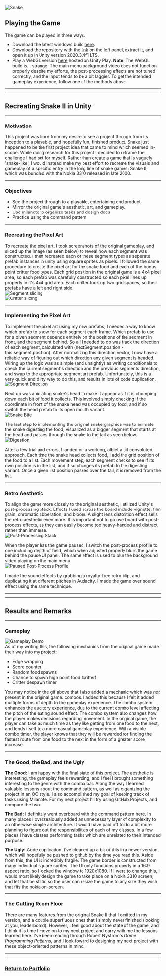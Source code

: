 ![Snake](images/snake_thumbnail.png)

## Playing the Game
The game can be played in three ways. 
- Download the latest windows build [here](https://drive.google.com/open?id=1VnUr0EvaFDb7PW172db-tMZCQt5xGKxP&authuser=nimblefire97%40gmail.com&usp=drive_fs).
- Download the repository with the [link](https://github.com/2nPlusOne/Snake2000/zipball/gh-pages) on the left panel, extract it, and open it up in Unity version 2020.3.4f1 LTS.
- Play a WebGL version [here](https://play.unity.com/mg/other/snake-2000-v0-4) hosted on Unity Play. **Note:** The WebGL build is... strange. The main menu background video does not function properly despite my efforts, the post-processing effects are not tuned correctly, and the input tends to be a bit laggier. To get the intended gameplay experience, follow one of the methods above.

---
---

## Recreating Snake II in Unity

---

### Motivation
This project was born from my desire to see a project through from its inception to a playable, and hopefully fun, finished product. Snake just happened to be the first project idea that came to mind which seemed in-scope. While doing research for this project I decided to reframe the challenge I had set for myself. Rather than create a game that is vaguely 'snake-like', I would instead make my best effort to recreate the visuals and gameplay of a specific entry in the long line of snake games: Snake II, which was bundled with the Nokia 3310 released in late 2000.

---

### Objectives
- See the project through to a playable, entertaining end product
- Mirror the original game's aesthetic, art, and gameplay.
- Use milanote to organize tasks and design docs
- Practice using the command pattern

---

### Recreating the Pixel Art
To recreate the pixel art, I took screenshots of the original gameplay, and sliced up the image (as seen below) to reveal how each segment was constructed. I then recreated each of these segment types as seperate prefab instances in unity using square sprites as pixels. I followed the same procedure to create the pixel art for the snake food and each of the bonus point critter food types. Each grid position in the original game is a 4x4 pixel area, so each prefab was carefully constructed so each pixel lines up properly in it's 4x4 grid area. Each critter took up two grid spaces, so their prefabs have a left and right side.
<br>
![Segment slicing](images/segment_slicing.png/)
<br>
![Critter slicing](images/critter_slicing.png/)

---

### Implementing the Pixel Art
To implement the pixel art using my new prefabs, I needed a way to know which prefab to show for each segment each frame. Which prefab to use for a given segment depends entirely on the positions of the segment in front, and the segment behind. So all I needed to do was track the direction of each segment, calculated with (nextSegment.position - this.segment.position). After normalizing this direction vector, I now have a reliable way of figuring out which direction any given segment is headed. Wiring up the logic was as simple (and unsightly) as writing conditionals to check the current segment's direction and the previous segments direction, and swap to the appropriate segment art prefab. Unfortunately, this is a very quick and dirty way to do this, and results in lots of code duplication.
<br>
![Segment Direction](/images/segment_direction.png/)

Next up was animating snake's head to make it appear as if it is chomping down each bit of food it collects. This involved simply checking if the coordinate in front of the snake head was occupied by food, and if so switch the head prefab to its open mouth variant.
<br>
![Snake Bite](/images/snake_bite.png/)

The last step to implementing the original snake graphics was to animate the snake digesting the food, visualized as a bigger segment that starts at the head and passes through the snake to the tail as seen below.
<br>
![Digestion](/images/digesting.gif/)

After a few trial and errors, I landed on a working, albiet a bit convoluted approach. Each time the snake head collects food, I add the grid position of the food to a list. Each movement step, each segment checks to see if its own position is in the list, and if so changes its prefab to the digesting variant. Once a given list position passes over the tail, it is removed from the list.

---

### Retro Aesthetic
To align the game more closely to the original aesthetic, I utilized Unity's post-processing stack. Effects I used across the board include vignette, film grain, chromatic abberation, and bloom. A slight lens distorition effect sells the retro aesthetic even more. It is important not to go overboard with post-process effects, as they can easily become too heavy-handed and distract rather than immerse.
<br>
![Post-Processing Stack](/images/post-process.gif/)

When the player has the game paused, I switch the post-process profile to one including depth of field, which when adjusted properly blurs the game behind the pause UI panel. The same effect is used to blur the background video playing on the main menu.
<br>
![Paused Post-Process Profile](/images/pause_profile.gif/)

I made the sound effects by grabbing a royalty-free retro blip, and duplicating it at different pitches in Audacity. I made the game over sound effect using the same technique.

---
---

## Results and Remarks

---

### Gameplay
![Gameplay Demo](/images/snake_demo.gif/)
<br>
As of my writing this, the following mechanics from the original game made their way into my project:
- Edge wrapping
- Score counter
- Random food spawns
- Chance to spawn high point food (critter)
- Critter despawn timer

You may notice in the gif above that I also added a mechanic which was _not_ present in the original game: combos. I added this because I felt it added multiple forms of depth to the gameplay experience. The combo system enhances the auditory experience, due to the current combo level affecting the pitch of the eating sound effect. The combo system also changes how the player makes decisions regarding movement. In the original game, the player can take as much time as they like getting from one food to the next, and lends itself to a more casual gameplay experience. With a visible combo timer, the player knows that they will be rewarded for finding the fastest route from one food to the next in the form of a greater score increase.

---

### The Good, the Bad, and the Ugly
**The Good:** I am happy with the final state of this project. The aesthetic is interesting, the gameplay feels rewarding, and I feel I brought something interesting to the genre with the combo bar. Along the way I learned valuable lessons about the command pattern, as well as organizing the project in an OO style. I also accomplished my goal of keeping track of tasks using Milanote. For my next project I'll try using GitHub Projects, and compare the two.

**The Bad:** I definitely went overboard with the command pattern here. In many places I overzealously added an unnecessary layer of complexity to an otherwise simple architecture. It would have paid off to do a bit more planning to figure out the responsibilities of each of my classes. In a few places I have classes performing tasks which are unrelated to their intended purpose. 

**The Ugly:** Code duplication. I've cleaned up a bit of this in a newer version, which will hopefully be pushed to github by the time you read this. Aside from this, the UI is incredibly fragile. The game border is constructed from many individual square sprites. The UI only functions properly in a 16:9 aspect ratio, so I locked the window to 1920x1080. If I were to change this, I would most likely design the game to take place on a Nokia 3310 screen, and let that be static so the user can resize the game to any size they wish that fits the nokia on-screen.

---

### The Cutting Room Floor
There are many features from the original Snake II that I omitted in my version, and a couple superfluous ones that I simply never finished (looking at you, leaderboard). However, I feel good about the state of the game, and I think it is time I move on to my next project and carry with me the lessons learned here. I've been reading through Robert Nystrom's _Game Programming Patterns_, and I look foward to designing my next project with these object-oriented patterns in mind.

---
---

### [Return to Portfolio](https://2nplusone.github.io/)
